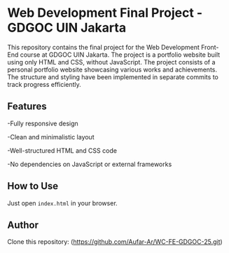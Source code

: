 # Web Development Final Project - GDGOC UIN Jakarta

This repository contains the final project for the Web Development Front-End course at GDGOC UIN Jakarta. The project is a portfolio website built using only HTML and CSS, without JavaScript. The project consists of a personal portfolio website showcasing various works and achievements. The structure and styling have been implemented in separate commits to track progress efficiently.

## Features
-Fully responsive design

-Clean and minimalistic layout

-Well-structured HTML and CSS code

-No dependencies on JavaScript or external frameworks

## How to Use
Just open `index.html` in your browser.

## Author
Clone this repository:
(https://github.com/Aufar-Ar/WC-FE-GDGOC-25.git)
